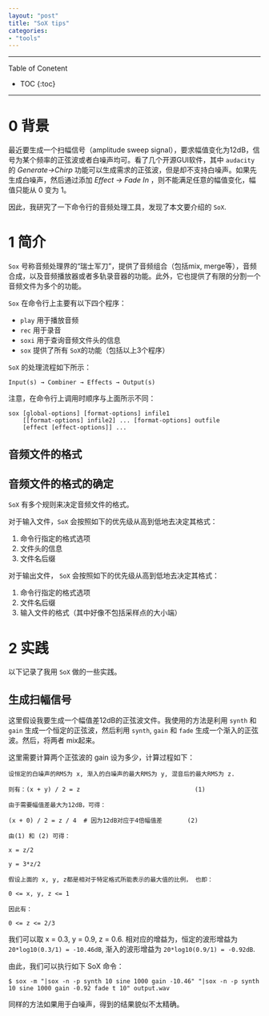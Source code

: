 ```yaml
---
layout: "post"
title: "SoX tips"
categories:
- "tools"
---
```


<!--more-->

***
Table of Conetent

* TOC
{:toc}
***

0 背景
========

最近要生成一个扫幅信号（amplitude sweep signal），要求幅值变化为12dB，信号为某个频率的正弦波或者白噪声均可。看了几个开源GUI软件，其中 `audacity` 的 *Generate->Chirp* 功能可以生成需求的正弦波，但是却不支持白噪声。如果先生成白噪声，然后通过添加 *Effect -> Fade In* ，则不能满足任意的幅值变化，幅值只能从 0 变为 1。

因此，我研究了一下命令行的音频处理工具，发现了本文要介绍的 `SoX`.

1 简介
=========

`Sox` 号称音频处理界的“瑞士军刀”，提供了音频组合（包括mix, merge等），音频合成，以及音频播放器或者多轨录音器的功能。此外，它也提供了有限的分割一个音频文件为多个的功能。

`Sox` 在命令行上主要有以下四个程序：

* `play` 用于播放音频
* `rec` 用于录音
* `soxi` 用于查询音频文件头的信息
* `sox` 提供了所有 `SoX`的功能（包括以上3个程序）

`SoX` 的处理流程如下所示：

    Input(s) → Combiner → Effects → Output(s)

注意，在命令行上调用时顺序与上面所示不同：

    sox [global-options] [format-options] infile1
        [[format-options] infile2] ... [format-options] outfile
        [effect [effect-options]] ...

音频文件的格式
--------------

音频文件的格式的确定
--------------------

`SoX` 有多个规则来决定音频文件的格式。

对于输入文件，`SoX` 会按照如下的优先级从高到低地去决定其格式：

1. 命令行指定的格式选项
2. 文件头的信息
3. 文件名后缀

对于输出文件， `SoX` 会按照如下的优先级从高到低地去决定其格式：

1. 命令行指定的格式选项
2. 文件名后缀
3. 输入文件的格式（其中好像不包括采样点的大小端）

2 实践
=======

以下记录了我用 `SoX` 做的一些实践。

生成扫幅信号
------------

这里假设我要生成一个幅值差12dB的正弦波文件。我使用的方法是利用 `synth` 和 `gain` 生成一个恒定的正弦波，然后利用 `synth`, `gain` 和 `fade` 生成一个渐入的正弦波。然后，将两者 mix起来。

这里需要计算两个正弦波的 gain 设为多少，计算过程如下：

    设恒定的白噪声的RMS为 x, 渐入的白噪声的最大RMS为 y, 混音后的最大RMS为 z.
    
    则有：(x + y) / 2 = z                                (1)

    由于需要幅值差最大为12dB，可得：

    (x + 0) / 2 = z / 4  # 因为12dB对应于4倍幅值差       (2)

    由(1) 和 (2) 可得：

    x = z/2

    y = 3*z/2 

    假设上面的 x, y, z都是相对于特定格式所能表示的最大值的比例， 也即：

    0 <= x, y, z <= 1

    因此有：

    0 <= z <= 2/3

我们可以取 x = 0.3, y = 0.9, z = 0.6. 相对应的增益为，恒定的波形增益为 `20*log10(0.3/1) = -10.46dB`, 渐入的波形增益为 `20*log10(0.9/1) = -0.92dB`.

由此，我们可以执行如下 SoX 命令：

    $ sox -m "|sox -n -p synth 10 sine 1000 gain -10.46" "|sox -n -p synth 10 sine 1000 gain -0.92 fade t 10" output.wav

同样的方法如果用于白噪声，得到的结果貌似不太精确。


